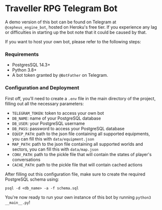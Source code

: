 # Traveller RPG Telegram Bot

A demo version of this bot can be found on Telegram at `@cepheus_engine_bot`, hosted on Heroku's free tier. If you experience any lag or difficulties in starting up the bot note that it could be caused by that.

If you want to host your own bot, please refer to the following steps:

### Requirements

- PostgresSQL 14.3+
- Python 3.8+
- A bot token granted by `@BotFather` on Telegram.

### Configuration and Deployment

First off, you'll need to create a `.env` file in the main directory of the project, filling out all the necessary parameters:

- `TELEGRAM_TOKEN`: token to access your own bot
- `DB_NAME`: name of your PostgreSQL database
- `DB_USER`: your PostgreSQL username
- `DB_PASS`: password to access your PostgreSQL database
- `EQUIP_PATH`: path to the json file containing all supported equipments, you can fill this with `data/equipment.json`
- `MAP_PATH`: path to the json file containing all supported worlds and sectors, you can fill this with `data/map.json`
- `CONV_PATH`: path to the pickle file that will contain the states of player's conversations
- `CACHE_PATH`: path to the pickle file that will contain cached actions

After filling out this configuration file, make sure to create the required PostgreSQL schema using:

```
psql -d <db_name> -a -f schema.sql
```

You're now ready to run your own instance of this bot by running `python3 __main__.py`!